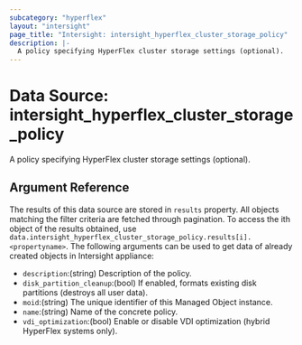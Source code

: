 ```yaml
---
subcategory: "hyperflex"
layout: "intersight"
page_title: "Intersight: intersight_hyperflex_cluster_storage_policy"
description: |-
  A policy specifying HyperFlex cluster storage settings (optional).
---
```


# Data Source: intersight_hyperflex_cluster_storage_policy
A policy specifying HyperFlex cluster storage settings (optional).
## Argument Reference
The results of this data source are stored in `results` property.
All objects matching the filter criteria are fetched through pagination.
To access the ith object of the results obtained, use `data.intersight_hyperflex_cluster_storage_policy.results[i].<propertyname>`.
The following arguments can be used to get data of already created objects in Intersight appliance:
* `description`:(string) Description of the policy. 
* `disk_partition_cleanup`:(bool) If enabled, formats existing disk partitions (destroys all user data). 
* `moid`:(string) The unique identifier of this Managed Object instance. 
* `name`:(string) Name of the concrete policy. 
* `vdi_optimization`:(bool) Enable or disable VDI optimization (hybrid HyperFlex systems only). 
 